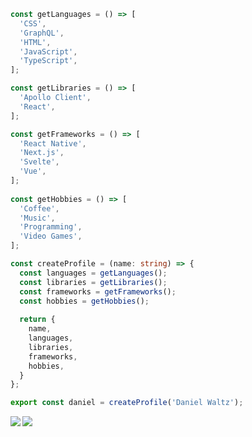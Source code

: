 ```typescript
const getLanguages = () => [
  'CSS',
  'GraphQL',
  'HTML',
  'JavaScript',
  'TypeScript',
];

const getLibraries = () => [
  'Apollo Client',
  'React',
];

const getFrameworks = () => [
  'React Native',
  'Next.js',
  'Svelte',
  'Vue',
];
  
const getHobbies = () => [
  'Coffee',
  'Music',
  'Programming',
  'Video Games',
];

const createProfile = (name: string) => {  
  const languages = getLanguages();
  const libraries = getLibraries();
  const frameworks = getFrameworks();
  const hobbies = getHobbies();
  
  return {
    name,
    languages,
    libraries,
    frameworks,
    hobbies,
  }
};

export const daniel = createProfile('Daniel Waltz');
```

<a href="https://github-readme-stats.vercel.app/api?username=loftwah&theme=tokyonight&show_icons=true">
  <img align="left" src="https://github-readme-stats.vercel.app/api?username=danielwaltz&theme=tokyonight&show_icons=true" />
</a>

<a href="https://github-readme-stats.vercel.app/api/top-langs/?username=loftwah&theme=tokyonight">
  <img align="left" src="https://github-readme-stats.vercel.app/api/top-langs/?username=danielwaltz&theme=tokyonight" />
</a>
